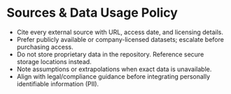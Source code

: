 # Sources & Data Usage Policy

- Cite every external source with URL, access date, and licensing details.
- Prefer publicly available or company-licensed datasets; escalate before purchasing access.
- Do not store proprietary data in the repository. Reference secure storage locations instead.
- Note assumptions or extrapolations when exact data is unavailable.
- Align with legal/compliance guidance before integrating personally identifiable information (PII).
